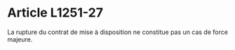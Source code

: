 # Article L1251-27

La rupture du contrat de mise à disposition ne constitue pas un cas de force majeure.